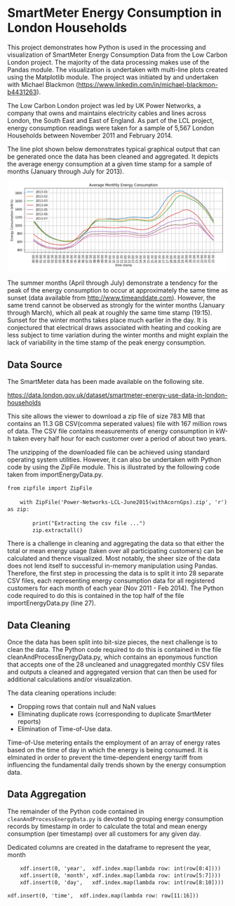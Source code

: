 # SmartMeter Energy Consumption in London Households

This project demonstrates how Python is used in the processing and visualization of SmartMeter Energy Consumption Data from the Low Carbon London project. The majority of the data processing makes use of the Pandas module. The visualization is undertaken with multi-line plots created using the Matplotlib module. The project was initiated by and undertaken with Michael Blackmon (https://www.linkedin.com/in/michael-blackmon-b4431263).

The Low Carbon London project was led by UK Power Networks, a company that owns and maintains electricity cables and lines across London, the South East and East of England. As part of the LCL project, energy consumption readings were taken for a sample of 5,567 London Households between November 2011 and February 2014.

The line plot shown below demonstrates typical graphical output that can be generated once the data has been cleaned and aggregated. It depicts the average energy consumption at a given time stamp for a sample of months (January through July for 2013).

![Average monthly energy consumption during a typical day](https://raw.githubusercontent.com/JerryGreenough/SmartMeter-Energy-Consumption-Data-in-London-Households/master/MonthlyAverage.png)

The summer months (April through July) demonstrate a tendency for the peak of the energy consumption to occur at approximately the same time as sunset (data available from http://www.timeanddate.com). However, the same trend cannot be observed as strongly for the winter months (January through March), which all peak at roughly the same time stamp (19:15). Sunset for the winter months takes place much earlier in the day. It is conjectured that electrical draws associated with heating and cooking are less subject to time variation during the winter months and might explain the lack of variability in the time stamp of the peak energy consumption.

## Data Source

The SmartMeter data has been made available on the following site.

https://data.london.gov.uk/dataset/smartmeter-energy-use-data-in-london-households

This site allows the viewer to download a zip file of size 783 MB that contains an 11.3 GB CSV(comma seperated values) file with 167 million rows of data. The CSV file contains measurements of energy consumption in kW-h taken every half hour for each customer over a period of about two years.

The unzipping of the downloaded file can be achieved using standard operating system utilities. However, it can also be undertaken with  Python code by using the ZipFile module. This is illustrated by the following code taken from importEnergyData.py.

```
from zipfile import ZipFile 
        
    with ZipFile('Power-Networks-LCL-June2015(withAcornGps).zip', 'r') as zip: 
  
        print("Extracting the csv file ...") 
        zip.extractall() 
```

There is a challenge in cleaning and aggregating the data so that either the total or mean energy usage (taken over all participating customers) can be calculated and thence visualized. Most notably, the sheer size of the data does not lend itself to successful in-memory manipulation using Pandas. Therefore, the first step in processing the data is to split it into 28 separate CSV files, each representing energy consumption data for all registered customers for each month of each year (Nov 2011 - Feb 2014). The Python code required to do this is contained in the top half of the file importEnergyData.py (line 27).

## Data Cleaning

Once the data has been split into bit-size pieces, the next challenge is to clean the data. The Python code required to do this is contained in the file cleanAndProcessEnergyData.py, which contains an eponymous function that accepts one of the 28 uncleaned and unaggregated monthly CSV files and outputs a cleaned and aggregated version that can then be used for additional calculations and/or visualization.

The data cleaning operations include:
* Dropping rows that contain null and NaN values
* Eliminating duplicate rows (corresponding to duplicate SmartMeter reports)
* Elimination of Time-of-Use data.

Time-of-Use metering entails the employment of an array of energy rates based on the time of day in which the energy is being consumed. It is elminated in order to prevent the time-dependent energy tariff from influencing the fundamental daily trends shown by the energy consumption data.

## Data Aggregation

The remainder of the Python code contained in ```cleanAndProcessEnergyData.py``` is devoted to grouping energy consumption records by timestamp in order to calculate the total and mean energy consumption (per timestamp) over all customers for any given day.

Dedicated columns are created in the dataframe to represent the year, month

```
    xdf.insert(0, 'year',  xdf.index.map(lambda row: int(row[0:4])))
    xdf.insert(0, 'month', xdf.index.map(lambda row: int(row[5:7])))
    xdf.insert(0, 'day',   xdf.index.map(lambda row: int(row[8:10])))
```
    xdf.insert(0, 'time',  xdf.index.map(lambda row: row[11:16]))


